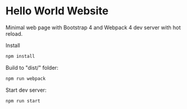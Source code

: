 # Hello World Website

Minimal web page with Bootstrap 4 and Webpack 4 dev server with hot reload.

Install
```cmd
npm install
```

Build to "dist/" folder:
```cmd
npm run webpack
```

Start dev server:
```cmd
npm run start
```

